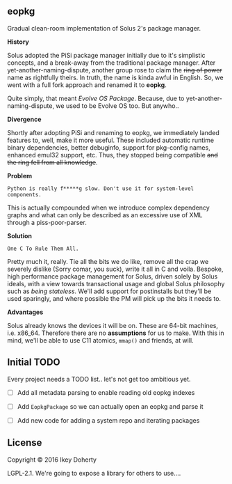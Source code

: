 eopkg
-----

Gradual clean-room implementation of Solus 2's package manager.


**History**

Solus adopted the PiSi package manager initially due to it's simplistic
concepts, and a break-away from the traditional package manager. After
yet-another-naming-dispute, another group rose to claim the ~~ring of power~~
name as rightfully theirs. In truth, the name is kinda awful in English.
So, we went with a full fork approach and renamed it to **eopkg**.

Quite simply, that meant *Evolve OS Package*. Because, due to yet-another-naming-dispute,
we used to be Evolve OS too. But anywho..

**Divergence**

Shortly after adopting PiSi and renaming to eopkg, we immediately landed features
to, well, make it more useful. These included automatic runtime binary dependencies,
better debuginfo, support for pkg-config names, enhanced emul32 support, etc.
Thus, they stopped being compatible ~~and the ring fell from all knowledge~~.

**Problem**

    Python is really f*****g slow. Don't use it for system-level components.

This is actually compounded when we introduce complex dependency graphs and
what can only be described as an excessive use of XML through a piss-poor-parser.

**Solution**

    One C To Rule Them All.

Pretty much it, really. Tie all the bits we do like, remove all the crap we
severely dislike (Sorry comar, you suck), write it all in C and voila. Bespoke,
high performance package management for Solus, driven solely by Solus ideals,
with a view towards transactional usage and global Solus philosophy such as
*being stateless*. We'll add support for postinstalls but they'll be used
sparingly, and where possible the PM will pick up the bits it needs to.

**Advantages**

Solus already knows the devices it will be on. These are 64-bit machines, i.e.
x86_64. Therefore there are no **assumptions** for us to make. With this in
mind, we'll be able to use C11 atomics, `mmap()` and friends, at will.


Initial TODO
------------

Every project needs a TODO list.. let's not get too ambitious yet.

 - [ ] Add all metadata parsing to enable reading old eopkg indexes
 - [ ] Add `EopkgPackage` so we can actually open an eopkg and parse it
 - [ ] Add new code for adding a system repo and iterating packages


License
--------

Copyright © 2016 Ikey Doherty

LGPL-2.1. We're going to expose a library for others to use....
